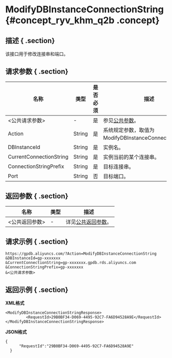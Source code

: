 # ModifyDBInstanceConnectionString {#concept_ryv_khm_q2b .concept}

## 描述 { .section}

该接口用于修改连接串和端口。

## 请求参数 { .section}

|名称|类型|是否必须|描述|
|--|--|----|--|
|<公共请求参数\>|-|是|参见[公共参数](intl.zh-CN/API参考/公共参数.md#)。|
|Action|String|是|系统规定参数，取值为ModifyDBInstanceConnectionString。|
|DBInstanceId|String|是|实例名。|
|CurrentConnectionString|String|是|实例当前的某个连接串。|
|ConnectionStringPrefix|String|是|目标连接串。|
|Port|String|否|目标端口。|

## 返回参数 { .section}

|名称|类型|描述|
|--|--|--|
|<公共返回参数\>|-|详见[公共返回参数](ZH-CN_TP_16898_V1.dita#reference_zpm_4wl_q2b/section_apd_1rv_3bb)。|

## 请求示例 { .section}

```
https://gpdb.aliyuncs.com/?Action=ModifyDBInstanceConnectionString
&DBInstanceId=gp-xxxxxxx
&CurrentConnectionString=gp-xxxxxxx.gpdb.rds.aliyuncs.com
&ConnectionStringPrefix=gp-xxxxxxx
&<公共请求参数>
```

## 返回示例 { .section}

**XML格式**

```
<ModifyDBInstanceConnectionStringResponse>
         <RequestId>29B0BF34-D069-4495-92C7-FA6D94528A9E</RequestId>
</ModifyDBInstanceConnectionStringResponse>
```

**JSON格式**

```
{
      "RequestId":"29B0BF34-D069-4495-92C7-FA6D94528A9E"
  }
```

